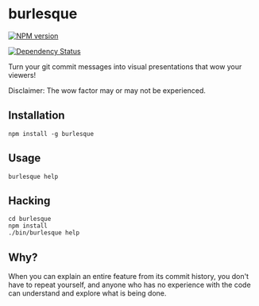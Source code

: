 burlesque
=========

[![NPM version](https://badge.fury.io/js/burlesque.svg)](http://badge.fury.io/js/burlesque)

[![Dependency Status](https://david-dm.org/brentlintner/burlesque.svg)](https://david-dm.org/brentlintner/burlesque)

Turn your git commit messages into visual presentations that wow your viewers!

Disclaimer: The wow factor may or may not be experienced.

## Installation

    npm install -g burlesque

## Usage

    burlesque help

## Hacking

    cd burlesque
    npm install
    ./bin/burlesque help

## Why?

When you can explain an entire feature from its commit history, you don't
have to repeat yourself, and anyone who has no experience with the code can
understand and explore what is being done.
